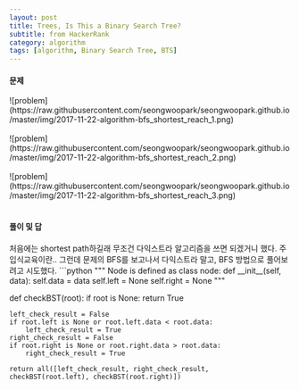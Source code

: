 ```yaml
---
layout: post
title: Trees, Is This a Binary Search Tree?
subtitle: from HackerRank
category: algorithm
tags: [algorithm, Binary Search Tree, BTS]
---
```

<h4>문제</h4>
![problem](https://raw.githubusercontent.com/seongwoopark/seongwoopark.github.io/master/img/2017-11-22-algorithm-bfs_shortest_reach_1.png)<br/><br/>
![problem](https://raw.githubusercontent.com/seongwoopark/seongwoopark.github.io/master/img/2017-11-22-algorithm-bfs_shortest_reach_2.png)<br/><br/>
![problem](https://raw.githubusercontent.com/seongwoopark/seongwoopark.github.io/master/img/2017-11-22-algorithm-bfs_shortest_reach_3.png)<br/><br/>

<h4>풀이 및 답</h4>
처음에는 shortest path하길래 무조건 다익스트라 알고리즘을 쓰면 되겠거니 했다. 주입식교육이란.. 그런데 문제의 BFS를 보고나서 다익스트라 말고, BFS 방법으로
풀어보려고 시도했다.
```python
""" Node is defined as
class node:
    def __init__(self, data):
        self.data = data
        self.left = None
        self.right = None
"""

def checkBST(root):
    if root is None:
        return True
    
    left_check_result = False
    if root.left is None or root.left.data < root.data:
        left_check_result = True
    right_check_result = False
    if root.right is None or root.right.data > root.data:
        right_check_result = True
        
    return all([left_check_result, right_check_result, checkBST(root.left), checkBST(root.right)])
```